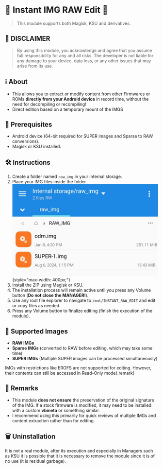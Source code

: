 # 🎨 Instant IMG RAW Edit 🎨
> This module supports both Magisk, KSU and derivatives.

## 🚨 DISCLAIMER
> By using this module, you acknowledge and agree that you assume full responsibility for any and all risks. The developer is not liable for any damage to your device, data loss, or any other issues that may arise from its use.

## ℹ️ About
- This allows you to extract or modify content from other Firmwares or ROMs **directly from your Android device** in record time, without the need for decompiling or recompiling!
- Direct edition based on a temporary mount of the IMGS

## 🔧 Prerequisites
- Android device (64-bit required for SUPER images and Sparse to RAW conversions).
- Magisk or KSU installed.

## 🛠️ Instructions
1. Create a folder named `raw_img` in your internal storage.
2. Place your IMG files inside the folder.
   ![mylogo](https://raw.githubusercontent.com/BlassGO/LetsGO_request/main/launch/devs/Instant_IMG_RAW_Edit/images/path.jpg){style="max-width: 400px;"}
3. Install the ZIP using Magisk or KSU.
4. The installation process will remain active until you press any Volume button (**Do not close the MANAGER!**).
5. Use any root file explorer to navigate to `/mnt/INSTANT_RAW_EDIT` and edit or copy files as needed.
6. Press any Volume button to finalize editing (finish the execution of the module).

## 📝 Supported Images
- **RAW IMGs**
- **Sparse IMGs** (converted to RAW before editing, which may take some time)
- **SUPER IMGs** (Multiple SUPER images can be processed simultaneously)

IMGs with restrictions like EROFS are not supported for editing. However, their contents can still be accessed in Read-Only mode{.remark}

## 📝 Remarks
- This module **does not ensure** the preservation of the original signature of the IMG. If a stock firmware is modified, it may need to be installed with a custom **vbmeta** or something similar.
- I recommend using this primarily for quick reviews of multiple IMGs and content extraction rather than for editing.

## 🗑️ Uninstallation
It is not a real module, after its execution and especially in Managers such as KSU it is possible that it is necessary to remove the module since it is of no use (it is residual garbage).

